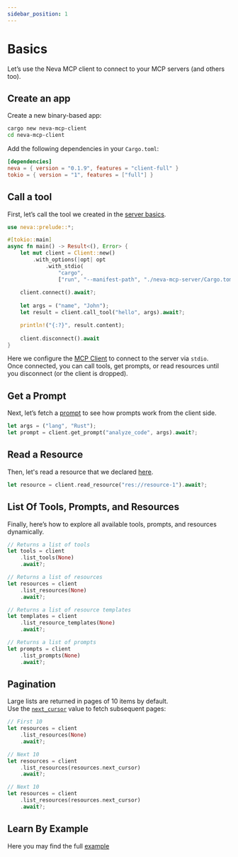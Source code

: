```yaml
---
sidebar_position: 1
---
```


# Basics

Let’s use the Neva MCP client to connect to your MCP servers (and others too).

## Create an app

Create a new binary-based app:
```bash
cargo new neva-mcp-client
cd neva-mcp-client
```

Add the following dependencies in your `Cargo.toml`:

```toml
[dependencies]
neva = { version = "0.1.9", features = "client-full" }
tokio = { version = "1", features = ["full"] }
```

## Call a tool

First, let’s call the tool we created in the [server basics](/docs/mcp-server/basics#setup-a-tool).

```rust
use neva::prelude::*;

#[tokio::main]
async fn main() -> Result<(), Error> {
    let mut client = Client::new()
        .with_options(|opt| opt
            .with_stdio(
                "cargo", 
                ["run", "--manifest-path", "./neva-mcp-server/Cargo.toml"]));
    
    client.connect().await?;
    
    let args = ("name", "John");
    let result = client.call_tool("hello", args).await?;

    println!("{:?}", result.content);
    
    client.disconnect().await
}
```

Here we configure the [MCP Client](https://docs.rs/neva/latest/neva/client/struct.Client.html) to connect to the server via `stdio`.  
Once connected, you can call tools, get prompts, or read resources until you disconnect (or the client is dropped).

## Get a Prompt

Next, let’s fetch a [prompt](/docs/mcp-server/basics#adding-a-prompt-handler) to see how prompts work from the client side.

```rust
let args = ("lang", "Rust");
let prompt = client.get_prompt("analyze_code", args).await?;
```

## Read a Resource

Then, let's read a resource that we declared [here](/docs/mcp-server/basics#adding-a-resource-tempate-handler).
```rust
let resource = client.read_resource("res://resource-1").await?;
```

## List Of Tools, Prompts, and Resources

Finally, here’s how to explore all available tools, prompts, and resources dynamically.

```rust
// Returns a list of tools
let tools = client
    .list_tools(None)
    .await?;

// Returns a list of resources
let resources = client
    .list_resources(None)
    .await?;

// Returns a list of resource templates
let templates = client
    .list_resource_templates(None)
    .await?;

// Returns a list of prompts
let prompts = client
    .list_prompts(None)
    .await?;
```

## Pagination

Large lists are returned in pages of 10 items by default.  
Use the [`next_cursor`](https://docs.rs/neva/latest/neva/types/cursor/struct.Cursor.html) value to fetch subsequent pages:

```rust
// First 10
let resources = client
    .list_resources(None)
    .await?;

// Next 10
let resources = client
    .list_resources(resources.next_cursor)
    .await?;

// Next 10
let resources = client
    .list_resources(resources.next_cursor)
    .await?;
```

## Learn By Example
Here you may find the full [example](https://github.com/RomanEmreis/neva/tree/main/examples/client)
